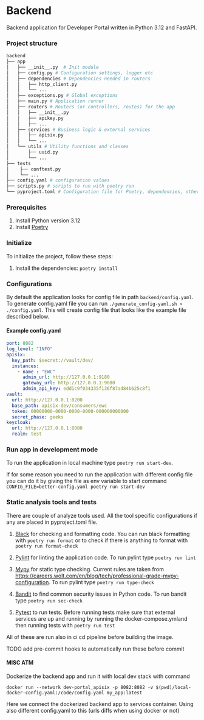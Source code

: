 # Backend
Backend application for Developer Portal written in Python 3.12 and FastAPI.

### Project structure
```bash
backend
├── app
│   ├── __init__.py  # Init module
│   ├── config.py # Configuration settings, logger etc
│   ├── dependencies # Dependencies needed in routers
│   │   ├── http_client.py
│   │   └── ...
│   ├── exceptions.py # Global exceptions
│   ├── main.py # Application runner
│   ├── routers # Routers (or controllers, routes) for the app
│   │   ├── __init__.py
│   │   ├── apikey.py
│   │   ├── ...
│   ├── services # Business logic & external services
│   │   ├── apisix.py
│   │   └── ...
│   └── utils # Utility functions and classes
│       ├── uuid.py
│       └── ...
├── tests
│    ├── conftest.py
│    └── ...
├── config.yaml # configuration values
├── scripts.py # scripts to run with poetry run
└── pyproject.toml # Configuration file for Poetry, dependencies, other metadata
```
### Prerequisites

1. Install Python version 3.12
2. Install [Poetry](https://python-poetry.org) 


### Initialize

To initialize the project, follow these steps:

1. Install the dependencies: `poetry install`


### Configurations
By default the application looks for config file in path `backend/config.yaml`. To generate config.yaml file you can run `./generate_config-yaml.sh > ./config.yaml`. This will create config file that looks like the example file described below.

#### Example config.yaml
```yaml
port: 8082
log_level: "INFO"
apisix:
  key_path: $secret://vault/dev/
  instances:
    - name : "EWC"
      admin_url: http://127.0.0.1:9180
      gateway_url: http://127.0.0.1:9080
      admin_api_key: edd1c9f034335f136f87ad84b625c8f1
vault:
  url: http://127.0.0.1:8200
  base_path: apisix-dev/consumers/ewc
  token: 00000000-0000-0000-0000-000000000000
  secret_phase: geeks
keycloak:
  url: http://127.0.0.1:8080
  realm: test
```

### Run app in development mode
To run the application in local machine type `poetry run start-dev`.

If for some reason you need to run the application with different config file you can do it by giving the file as env variable to start command `CONFIG_FILE=better-config.yaml poetry run start-dev`


### Static analysis tools and tests

There are couple of analyze tools used. All the tool specific configurations if any are placed in pyproject.toml file.

1. [Black](https://pypi.org/project/black/) for checking and formatting code. You can run black formatting with `poetry run format` or to check if there is anything to format with `poetry run format-check`

2. [Pylint](https://pylint.readthedocs.io/en/latest/) for linting the application code. To run pylint type `poetry run lint`

3. [Mypy](https://www.mypy-lang.org/) for static type checking. Current rules are taken from https://careers.wolt.com/en/blog/tech/professional-grade-mypy-configuration. To run pylint type `poetry run type-check`

4. [Bandit](https://bandit.readthedocs.io/en/latest/) to find common security issues in Python code. To run bandit type `poetry run sec-check`

5. [Pytest](https://docs.pytest.org/en/8.0.x/index.html) to run tests. Before running tests make sure that external services are up and running by running the docker-compose.ymland then running tests with `poetry run test`

All of these are run also in ci cd pipeline before building the image.

TODO add pre-commit hooks to automatically run these before commit

#### MISC ATM

Dockerize the backend app and run it with local dev stack with command

`docker run --network dev-portal_apisix -p 8082:8082 -v $(pwd)/local-docker-config.yaml:/code/config.yaml my_app:latest`

Here we connect the dockerized backend app to services container. Using also different config.yaml to this (urls diffs when using docker or not)


